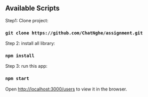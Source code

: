 
## Available Scripts

Step1: Clone project:
### `git clone https://github.com/ChatNghe/assignment.git`

Step 2: install all library:
### `npm install`

Step 3: run this app:
### `npm start`

Open [http://localhost:3000/users](http://localhost:3000/users) to view it in the browser.



